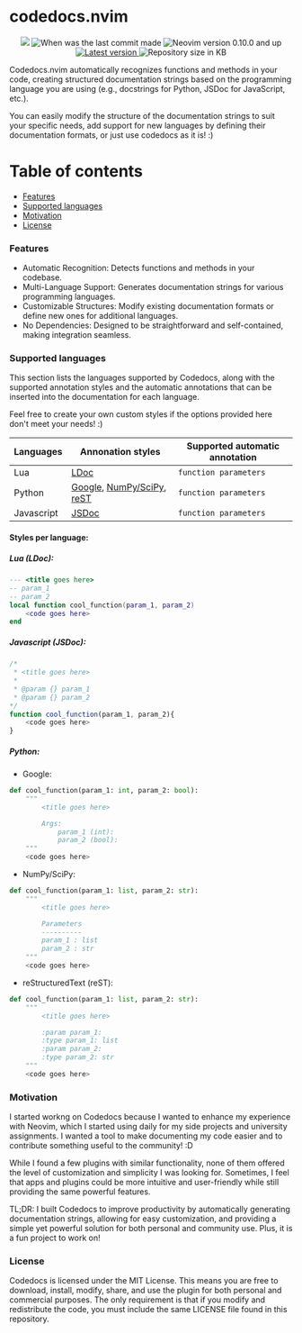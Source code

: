 # codedocs.nvim

<p align="center">
    <img src="https://img.shields.io/badge/%20Lua-%23D0B8EB?style=for-the-badge&logo=lua"/>
    <img src="https://img.shields.io/github/last-commit/jeangiraldoo/codedocs.nvim?style=for-the-badge&labelColor=%232E3A59&color=%23A6D8FF" alt="When was the last commit made">
    <img src="https://img.shields.io/badge/v0.10%2B-%238BD5CA?style=for-the-badge&logo=neovim&label=Neovim&labelColor=%232E3A59&color=%238BD5CA" alt="Neovim version 0.10.0 and up"/>
    <a href = "https://github.com/jeangiraldoo/codedocs.nvim/blob/main/LICENSE" alt="Licensed under MIT">
        <img src="https://img.shields.io/badge/MIT-%232E3A59?style=for-the-badge&label=License&labelColor=%232E3A59&color=%23F4A6A6" alt="Latest version"/>
    </a>
    <img src="https://img.shields.io/github/repo-size/jeangiraldoo/codedocs.nvim?style=for-the-badge&logo=files&logoColor=yellow&label=SIZE&labelColor=%232E3A59&color=%23A8D8A1" alt="Repository size in KB">
</p>

Codedocs.nvim automatically recognizes functions and methods in your code, creating structured documentation strings based on the programming language you are using (e.g., docstrings for Python, JSDoc for JavaScript, etc.).

You can easily modify the structure of the documentation strings to suit your specific needs, add support for new languages by defining their documentation formats, or just use codedocs as it is! :)

# Table of contents
- [Features](#features)
- [Supported languages](#supported-languages)
- [Motivation](#motivation)
- [License](#license)

### Features

- Automatic Recognition: Detects functions and methods in your codebase.
- Multi-Language Support: Generates documentation strings for various programming languages.
- Customizable Structures: Modify existing documentation formats or define new ones for additional languages.
- No Dependencies: Designed to be straightforward and self-contained, making integration seamless.

### Supported languages

This section lists the languages supported by Codedocs, along with the supported annotation styles and the automatic annotations that can be inserted into the documentation for each language.

Feel free to create your own custom styles if the options provided here don't meet your needs! :)

| Languages | Annonation styles | Supported automatic annotation |
|----------|----------|----------|
| Lua | [LDoc](#lua-ldoc) | `function parameters` |
| Python | [Google](#google), [NumPy/SciPy](#numpy-scipy), [reST](#restructuredtext-rest) | `function parameters` |
| Javascript | [JSDoc](#javascript-jsdoc) | `function parameters` |

#### Styles per language:

##### Lua (LDoc):
```lua
--- <title goes here>
-- param_1
-- param_2
local function cool_function(param_1, param_2)
    <code goes here>
end
```

##### Javascript (JSDoc):
```javascript
/*
 * <title goes here>
 *
 * @param {} param_1
 * @param {} param_2
*/
function cool_function(param_1, param_2){
    <code goes here>
}
```

##### Python:

- Google:
```python
def cool_function(param_1: int, param_2: bool):
    """
        <title goes here>

        Args:
            param_1 (int):
            param_2 (bool):
    """
    <code goes here>
```

- NumPy/SciPy:
```python
def cool_function(param_1: list, param_2: str):
    """
        <title goes here>

        Parameters
        ----------
        param_1 : list
        param_2 : str
    """
    <code goes here>
```

- reStructuredText (reST):
```python
def cool_function(param_1: list, param_2: str):
    """
        <title goes here>

        :param param_1:
        :type param_1: list
        :param param_2:
        :type param_2: str
    """
    <code goes here>
```

### Motivation

I started workng on Codedocs because I wanted to enhance my experience with Neovim, which I started using daily for my side projects and university assignments. I wanted a tool to make documenting my code easier and to contribute something useful to the community! :D

While I found a few plugins with similar functionality, none of them offered the level of customization and simplicity I was looking for. Sometimes, I feel that apps and plugins could be more intuitive and user-friendly while still providing the same powerful features.

TL;DR: I built Codedocs to improve productivity by automatically generating documentation strings, allowing for easy customization, and providing a simple yet powerful solution for both personal and community use. Plus, it is a fun project to work on!

### License

Codedocs is licensed under the MIT License. This means you are free to download, install, modify, share, and use the plugin for both personal and commercial purposes. The only requirement is that if you modify and redistribute the code, you must include the same LICENSE file found in this repository.
